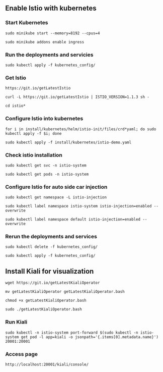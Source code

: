 ## Enable Istio with kubernetes
### Start Kubernetes
`sudo minikube start --memory=8192 --cpus=4`

`sudo minikube addons enable ingress`
### Run the deployments and servicies
`sudo kubectl apply -f kubernetes_config/`
### Get Istio
`https://git.io/getLatestIstio`

`curl -L https://git.io/getLatestIstio | ISTIO_VERSION=1.1.3 sh -`

`cd istio*`
### Configure Istio into kubernetes
`for i in install/kubernetes/helm/istio-init/files/crd*yaml; do sudo kubectl apply -f $i; done`

`sudo kubectl apply -f install/kubernetes/istio-demo.yaml`
### Check istio installation
`sudo kubectl get svc -n istio-system`

`sudo kubectl get pods -n istio-system`
### Configure Istio for auto side car injection
`sudo kubectl get namespace -L istio-injection`

`sudo kubectl label namespace istio-system istio-injection=enabled --overwrite`

`sudo kubectl label namespace default istio-injection=enabled --overwrite`
### Rerun the deployments and services
`sudo kubectl delete -f kubernetes_config/`

`sudo kubectl apply -f kubernetes_config/`
## Install Kiali for visualization
`wget https://git.io/getLatestKialiOperator`

`mv getLatestKialiOperator getLatestKialiOperator.bash`

`chmod +x getLatestKialiOperator.bash `

`sudo ./getLatestKialiOperator.bash`
### Run Kiali
`sudo kubectl -n istio-system port-forward $(sudo kubectl -n istio-system get pod -l app=kiali -o jsonpath='{.items[0].metadata.name}') 20001:20001`
### Access page
`http://localhost:20001/kiali/console/`